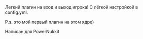 Легкий плагин на вход и выход игрока! С лёгкой настройкой в config.yml.

P.s. это мой первый плагин на этом ядре)

Написан для PowerNukkit
